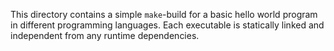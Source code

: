 This directory contains a simple `make`-build for a basic 
hello world program in different programming languages.
Each executable is statically linked and independent from 
any runtime dependencies.
